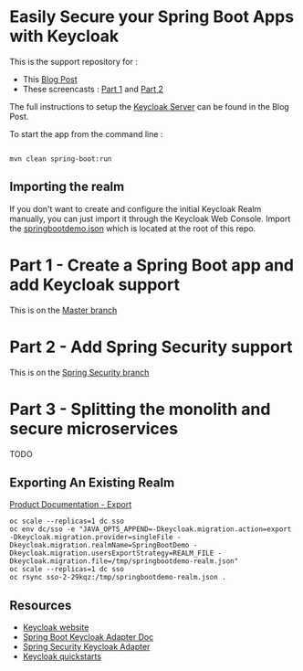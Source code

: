 Easily Secure your Spring Boot Apps with Keycloak
=================================================

This is the support repository for :
- This [Blog Post](https://developers.redhat.com/blog/?p=432287)
- These screencasts : [Part 1](https://youtu.be/UUWyu1kG6YI) and [Part 2](https://youtu.be/Yc5Qe5C3Xn4)

The full instructions to setup the [Keycloak Server](http://www.keycloak.org/downloads.html) can be found in the Blog Post.


To start the app from the command line :
```

mvn clean spring-boot:run

```

## Importing the realm

If you don't want to create and configure the initial Keycloak Realm manually, you can just import it through the Keycloak Web Console. Import the [springbootdemo.json](springbootdemo.json) which is located at the root of this repo.

# Part 1 - Create a Spring Boot app and add Keycloak support

This is on the [Master branch](https://github.com/sebastienblanc/spring-boot-keycloak-tutorial/tree/master)

# Part 2 - Add Spring Security support

This is on the [Spring Security branch](https://github.com/sebastienblanc/spring-boot-keycloak-tutorial/tree/spring-security)

# Part 3 - Splitting the monolith and secure microservices

TODO

## Exporting An Existing Realm

[Product Documentation - Export](https://access.redhat.com/documentation/en-us/red_hat_jboss_middleware_for_openshift/3/html-single/red_hat_jboss_sso_for_openshift/index#sso-export-the-database)

```
oc scale --replicas=1 dc sso
oc env dc/sso -e "JAVA_OPTS_APPEND=-Dkeycloak.migration.action=export -Dkeycloak.migration.provider=singleFile -Dkeycloak.migration.realmName=SpringBootDemo -Dkeycloak.migration.usersExportStrategy=REALM_FILE -Dkeycloak.migration.file=/tmp/springbootdemo-realm.json"
oc scale --replicas=1 dc sso
oc rsync sso-2-29kqz:/tmp/springbootdemo-realm.json .
```



## Resources

* [Keycloak website](http://www.keycloak.org/)
* [Spring Boot Keycloak Adapter Doc](https://keycloak.gitbooks.io/documentation/securing_apps/topics/oidc/java/spring-boot-adapter.html)
* [Spring Security Keycloak Adapter](https://keycloak.gitbooks.io/documentation/securing_apps/topics/oidc/java/spring-security-adapter.html)
* [Keycloak quickstarts](https://github.com/keycloak/keycloak-quickstarts)
